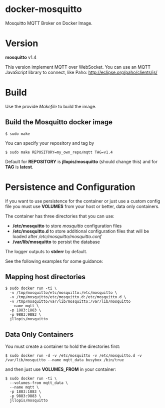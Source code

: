 docker-mosquitto
================

Mosquitto MQTT Broker on Docker Image.

# Version

**mosquitto** v1.4

This version implement MQTT over WebSocket. You can use an MQTT JavaScript library to connect, like Paho: http://eclipse.org/paho/clients/js/

# Build

Use the provide _Makefile_ to build the image.

## Build the Mosquitto docker image

    $ sudo make

You can specify your repository and tag by 

    $ sudo make REPOSITORY=my_own_repo/mqtt TAG=v1.4

Default for **REPOSITORY** is **jllopis/mosquitto** (should change this) and for **TAG** is **latest**.

# Persistence and Configuration

If you want to use persistence for the container or just use a custom config file you must use **VOLUMES** from your host or better, data only containers.

The container has three directories that you can use:

- **/etc/mosquitto** to store _mosquitto_ configuration files
- **/etc/mosquitto.d** to store additional configuration files that will be loaded after _/etc/mosquitto/mosquitto.conf_
- **/var/lib/mosquitto** to persist the database

The logger outputs to **stderr** by default.

See the following examples for some guidance:

## Mapping host directories

    $ sudo docker run -ti \
      -v /tmp/mosquitto/etc/mosquitto:/etc/mosquitto \
      -v /tmp/mosquitto/etc/mosquitto.d:/etc/mosquitto.d \
      -v /tmp/mosquitto/var/lib/mosquitto:/var/lib/mosquitto 
      --name mqtt \
      -p 1883:1883 \
      -p 9883:9883 \
      jllopis/mosquitto

## Data Only Containers

You must create a container to hold the directories first:

    $ sudo docker run -d -v /etc/mosquitto -v /etc/mosquitto.d -v /var/lib/mosquitto --name mqtt_data busybox /bin/true

and then just use **VOLUMES_FROM** in your container:

    $ sudo docker run -ti \
      --volumes-from mqtt_data \
      --name mqtt \
      -p 1883:1883 \
      -p 9883:9883 \
      jllopis/mosquitto

